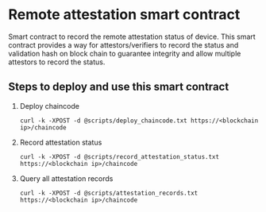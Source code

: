 # Remote attestation smart contract
Smart contract to record the remote attestation status of device. This smart contract provides a way for attestors/verifiers to record the status and validation hash on block chain to guarantee integrity and allow multiple attestors to record the status.

## Steps to deploy and use this smart contract
1. Deploy chaincode

    ```
    curl -k -XPOST -d @scripts/deploy_chaincode.txt https://<blockchain ip>/chaincode
    ```
1. Record attestation status

    ```
    curl -k -XPOST -d @scripts/record_attestation_status.txt https://<blockchain ip>/chaincode
    ```
1. Query all attestation records

    ```
    curl -k -XPOST -d @scripts/attestation_records.txt https://<blockchain ip>/chaincode
    ```
